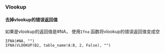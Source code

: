 ### Vlookup
#### 去掉vlookup的错误返回值
如果是vlookup的返回值是#NA， 使用`Ifna` 函数将vlookup的错误返回值变成空

```shell
IFNA(#NA, "")
IFNA(VLOOKUP(B2, table_name!A:B, 2, False), "")
```

